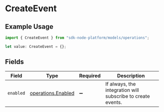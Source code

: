 # CreateEvent

## Example Usage

```typescript
import { CreateEvent } from "sdk-node-platform/models/operations";

let value: CreateEvent = {};
```

## Fields

| Field                                                       | Type                                                        | Required                                                    | Description                                                 |
| ----------------------------------------------------------- | ----------------------------------------------------------- | ----------------------------------------------------------- | ----------------------------------------------------------- |
| `enabled`                                                   | [operations.Enabled](../../models/operations/enabled.md)    | :heavy_minus_sign:                                          | If always, the integration will subscribe to create events. |